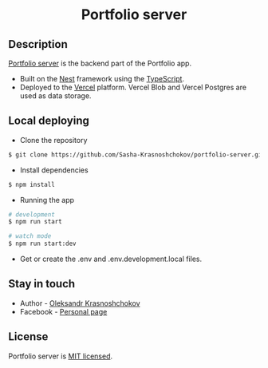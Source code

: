 <h1 align="center">
  Portfolio server
</h1>

## Description

[Portfolio server](https://github.com/Sasha-Krasnoshchokov/portfolio-server) is the backend part of the Portfolio app.

  * Built on the [Nest](https://github.com/nestjs/nest) framework using the [TypeScript](https://www.typescriptlang.org/).
  * Deployed to the [Vercel](https://vercel.com/docs) platform. Vercel Blob and Vercel Postgres are used as data storage.

## Local deploying
  * Clone the repository
```bash
$ git clone https://github.com/Sasha-Krasnoshchokov/portfolio-server.git
```
  * Install dependencies
```bash
$ npm install
```
  * Running the app

```bash
# development
$ npm run start

# watch mode
$ npm run start:dev
```
  * Get or create the .env and .env.development.local files.

## Stay in touch

- Author - [Oleksandr Krasnoshchokov](portfolio.com)
- Facebook - [Personal page](https://www.facebook.com/oleksandr.krasnoshchokov?locale=uk_UA)

## License

Portfolio server is [MIT licensed](https://en.wikipedia.org/wiki/MIT_License).
